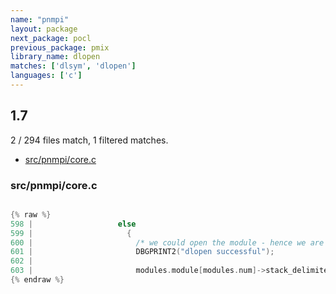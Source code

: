 ```yaml
---
name: "pnmpi"
layout: package
next_package: pocl
previous_package: pmix
library_name: dlopen
matches: ['dlsym', 'dlopen']
languages: ['c']
---
```

## 1.7
2 / 294 files match, 1 filtered matches.

 - [src/pnmpi/core.c](#srcpnmpicorec)

### src/pnmpi/core.c

```c

{% raw %}
598 |                   else
599 |                     {
600 |                       /* we could open the module - hence we are good to go */
601 |                       DBGPRINT2("dlopen successful");
602 | 
603 |                       modules.module[modules.num]->stack_delimiter = 0;
{% endraw %}

```